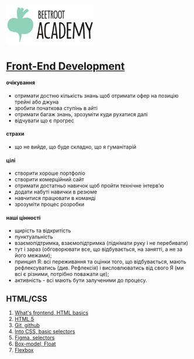 <img src="./images/logo.png" width="240">

# [Front-End Development](https://beetroot.academy/en/courses/front-end/)


#### очікування
* отримати достню кількість знань щоб отримати офер на позицію трейні або джуна
* зробити початкова ступінь в айті
* отримати багаж знань, зрозуміти куди рухатися далі
* відчувати що є прогрес

#### страхи
* що не вийде, що буде складно, що я гуманітарій

#### цілі
* створити хороше портфоліо
* створити комерційний сайт
* отримати достатньо навичок щоб пройти технічне інтерв’ю
* додати набуті навички в резюме
* навчитися працювати в команді
* зрозуміти процес розробки

#### наші цінності
* щирість та відкритість
* пунктуальність
* взаємопідтримка, взаємопідтримка (піднімати руку і не перебивати)
* тут і зараз (обговорювати все, що відбувається, на занятті, а не за його межами);
* принцип Я: всі переживання та оцінки того, що відбувається, мають рефлексуватись (див. Рефлексія) і висловлюватись від свого Я (ми всі є різними, потрібно поважати це);
* активність - всі мають бути залученими до процесу.

## HTML/CSS
1. [What's frontend, HTML basics](./lesson_0)
2. [HTML 5](lesson_1)
3. [Git, github](lesson_2)
4. [Into CSS, basic selectors](lesson_3)
5. [Figma, selectors](lesson_4)
6. [Box-model, Float](lesson_5)
7. [Flexbox](lesson_6)

<!-- # Lesson 3

## :computer: to install
* []()
* * []()

## :books: to read
* []()
* []()

## :notebook: documentation
* []()
* []()

## :pushpin: cheat sheets
* []()
* []()

## :octocat: advanced
* []()
* []()

## :house: homework
* []()
* []()

## :nerd_face: in addition
* []()
* []() -->
